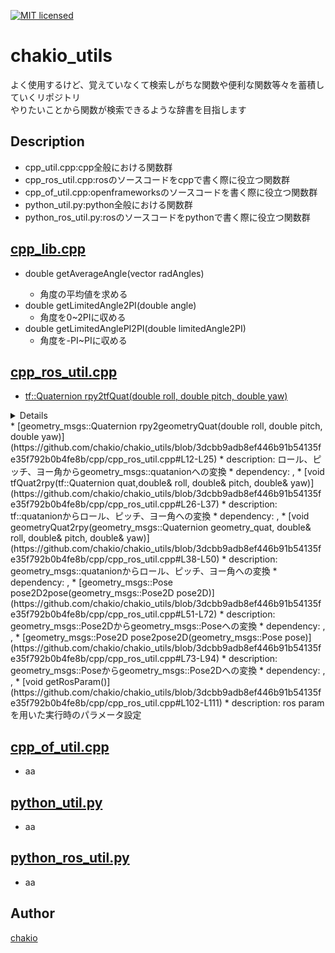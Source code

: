 [![MIT licensed](https://img.shields.io/badge/license-MIT-blue.svg)](LICENSE)
# chakio_utils
よく使用するけど、覚えていなくて検索しがちな関数や便利な関数等々を蓄積していくリポジトリ  
やりたいことから関数が検索できるような辞書を目指します

## Description
* cpp_util.cpp:cpp全般における関数群
* cpp_ros_util.cpp:rosのソースコードをcppで書く際に役立つ関数群
* cpp_of_util.cpp:openframeworksのソースコードを書く際に役立つ関数群
* python_util.py:python全般における関数群
* python_ros_util.py:rosのソースコードをpythonで書く際に役立つ関数群

## [cpp_lib.cpp](https://github.com/chakio/chakio_utils/blob/master/cpp/cpp_util.cpp)
* double getAverageAngle(vector<double> radAngles)
    * 角度の平均値を求める
* double getLimitedAngle2PI(double angle)
    * 角度を0~2PIに収める
* double getLimitedAnglePI2PI(double limitedAngle2PI)
    * 角度を-PI~PIに収める

## [cpp_ros_util.cpp](https://github.com/chakio/chakio_utils/blob/master/cpp/cpp_ros_util.cpp)
* [tf::Quaternion rpy2tfQuat(double roll, double pitch, double yaw)](https://github.com/chakio/chakio_utils/blob/3dcbb9adb8ef446b91b54135fe35f792b0b4fe8b/cpp/cpp_ros_util.cpp#L1-L11)
<details>
    * description: ロール、ピッチ、ヨー角からtf::quatanionへの変換
    * dependency: <geometry_msgs/Pose.h>, <tf/transform_broadcaster.h>
</details>
* [geometry_msgs::Quaternion rpy2geometryQuat(double roll, double pitch, double yaw)](https://github.com/chakio/chakio_utils/blob/3dcbb9adb8ef446b91b54135fe35f792b0b4fe8b/cpp/cpp_ros_util.cpp#L12-L25)
    * description: ロール、ピッチ、ヨー角からgeometry_msgs::quatanionへの変換
    * dependency: <geometry_msgs/Pose.h>, <tf/transform_broadcaster.h>
* [void tfQuat2rpy(tf::Quaternion quat,double& roll, double& pitch, double& yaw)](https://github.com/chakio/chakio_utils/blob/3dcbb9adb8ef446b91b54135fe35f792b0b4fe8b/cpp/cpp_ros_util.cpp#L26-L37)
    * description: tf::quatanionからロール、ピッチ、ヨー角への変換
    * dependency: <geometry_msgs/Pose.h>, <tf/transform_broadcaster.h>
* [void geometryQuat2rpy(geometry_msgs::Quaternion geometry_quat, double& roll, double& pitch, double& yaw)](https://github.com/chakio/chakio_utils/blob/3dcbb9adb8ef446b91b54135fe35f792b0b4fe8b/cpp/cpp_ros_util.cpp#L38-L50)
    * description: geometry_msgs::quatanionからロール、ピッチ、ヨー角への変換
    * dependency: <geometry_msgs/Pose.h>, <tf/transform_broadcaster.h>
* [geometry_msgs::Pose pose2D2pose(geometry_msgs::Pose2D pose2D)](https://github.com/chakio/chakio_utils/blob/3dcbb9adb8ef446b91b54135fe35f792b0b4fe8b/cpp/cpp_ros_util.cpp#L51-L72)
    * description: geometry_msgs::Pose2Dからgeometry_msgs::Poseへの変換
    * dependency: <geometry_msgs/Pose.h>, <geometry_msgs/Pose2D.h>, <tf/transform_broadcaster.h>
* [geometry_msgs::Pose2D pose2pose2D(geometry_msgs::Pose pose)](https://github.com/chakio/chakio_utils/blob/3dcbb9adb8ef446b91b54135fe35f792b0b4fe8b/cpp/cpp_ros_util.cpp#L73-L94)
    * description: geometry_msgs::Poseからgeometry_msgs::Pose2Dへの変換
    * dependency: <geometry_msgs/Pose.h>, <geometry_msgs/Pose2D.h>, <tf/transform_broadcaster.h>
* [void getRosParam()](https://github.com/chakio/chakio_utils/blob/3dcbb9adb8ef446b91b54135fe35f792b0b4fe8b/cpp/cpp_ros_util.cpp#L102-L111)
    * description: ros paramを用いた実行時のパラメータ設定

## [cpp_of_util.cpp](https://github.com/chakio/chakio_utils/blob/master/cpp/cpp_of_util.cpp)
* aa

## [python_util.py](https://github.com/chakio/chakio_utils/blob/master/python/python_util.py)
* aa

## [python_ros_util.py](https://github.com/chakio/chakio_utils/blob/master/python/python_ros_util.py)
* aa

## Author
[chakio](https://github.com/chakio)